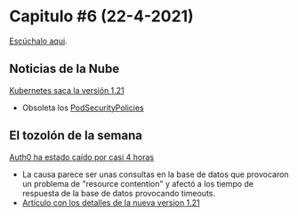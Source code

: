 # Capitulo #6 (22-4-2021)
[Escúchalo aqui](https://www.youtube.com/channel/UCvsEafNhlOEd5OZJFbVg0-g). 

## Noticias de la Nube
[Kubernetes saca la versión 1.21](https://github.com/kubernetes/sig-release/blob/master/releases/release-1.21/README.md)
* Obsoleta los [PodSecurityPolicies](https://kubernetes.io/docs/concepts/policy/pod-security-policy/)

## El tozolón de la semana
[Auth0 ha estado caído por casi 4 horas](https://news.ycombinator.com/item?id=26880147)
* La causa parece ser unas consultas en la base de datos que provocaron un problema de "resource contention" y afectó a los tiempo de respuesta de la base de datos provocando timeouts. 
* [Artículo con los detalles de la nueva version 1.21](https://sysdig.com/blog/kubernetes-1-21-whats-new/)